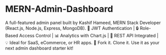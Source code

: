 # MERN-Admin-Dashboard
A full-featured admin panel built by Kashif Hameed, MERN Stack Developer (React.js, Node.js, Express, MongoDB). 🔐 JWT Authentication | 🔒 Role-Based Access Control | 📊 Analytics with Chart.js | 🔌 REST API Integrated | 💡 Ideal for SaaS, eCommerce, or HR apps.  🚀 Fork it. Clone it. Use it as your next admin dashboard starter kit!
